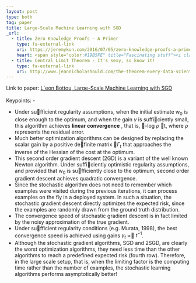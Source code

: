 ```yaml
---
layout: post
type: both
tag: paper
title: Large-Scale Machine Learning with SGD
_url:
  - title: Zero Knowledge Proofs — A Primer
    type: fa-external-link
    uri: https://jeremykun.com/2016/07/05/zero-knowledge-proofs-a-primer/
    heart: <span style="color:#19B5FE" title="Fascinating stuff"><i class="fa fa-bolt" aria-hidden="true"></i></span>
  - title: Central Limit Theorem - It's sexy, so know it!
    type: fa-external-link
    uri: http://www.jeannicholashould.com/the-theorem-every-data-scientist-should-know.html
---
```

Link to paper: [L´eon Bottou, Large-Scale Machine Learning
with SGD](http://leon.bottou.org/publications/pdf/compstat-2010.pdf) <i class="fa fa-file-pdf-o" aria-hidden="true"></i>
<br />
<br />
Keypoints: -

- Under sufficient regularity assumptions, when the initial estimate w<sub>0</sub> is close enough to the optimum, and when the gain $\gamma$ is sufficiently small, this algorithm achieves <b>linear convergence</b> , that is, 􀀀-log $\rho$ t, where   $\rho$ represents the residual error.
- Much better optimization algorithms can be designed by replacing the scalar gain by a positive definite matrix 􀀀$\Gamma_t$ that approaches the inverse of the Hessian of the cost at the optimum.
- This second order gradient descent (2GD) is a variant of the well known Newton algorithm. Under sufficiently optimistic regularity assumptions, and provided that w<sub>0</sub> is sufficiently close to the optimum, second order gradient descent achieves quadratic convergence.
- Since the stochastic algorithm does not need to remember which examples were visited during the previous iterations, it can process examples on the fly in a deployed system. In such a situation, the stochastic gradient descent directly optimizes the expected risk, since the examples are randomly drawn from the ground truth distribution.
- The convergence speed of stochastic gradient descent is in fact limited by the noisy approximation of the true gradient.
- Under sufficient regularity conditions (e.g. Murata, 1998), the best convergence speed is achieved using gains
$\gamma_t$ $\propto$ $t^{-1}$.
- Although the stochastic gradient algorithms, SGD and 2SGD, are clearly the worst optimization algorithms, they need less time than the other algorithms to reach a predefined expected risk (fourth row). Therefore, in the large scale setup, that is, when the limiting factor is the computing time rather than the number of examples, the stochastic learning algorithms performs asymptotically better!
